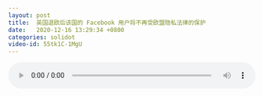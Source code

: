 ```yaml
---
layout: post
title:  英国退欧后该国的 Facebook 用户将不再受欧盟隐私法律的保护
date:   2020-12-16 13:29:34 +0800
categories: solidot
video-id: 55tk1C-1MgU
---
```


<audio src="/assets/8d4586e1724a83c6a444895ba9f0eff2.mp3" style="width: 100%;" controls></audio>

